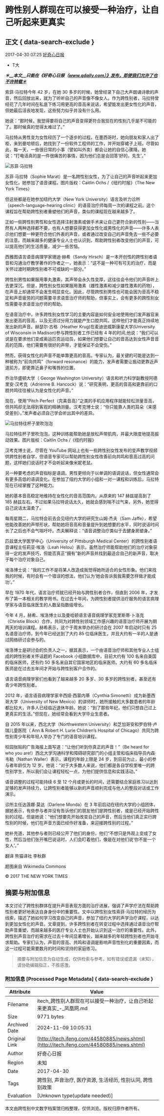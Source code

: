 # 跨性别人群现在可以接受一种治疗，让自己听起来更真实

## 正文 { data-search-exclude }


2017-04-30 07:25 [好奇心日报](http://www.qdaily.com/articles/40279.html?source=feed)

-   T大

**_＊__本文__只能在《好奇心日报（www.qdaily.com）》发布，即使我们允许了也不许转载＊_**

索菲·马拉特今年 42 岁，在她 30 多岁的时候，她曾经录下自己大声朗诵诗歌的声音，然后回放出来，就为了听听自己的声音像不像女人。作为跨性别者，马拉特曾经花了几年时间在私底下练习用更高的音高来说话，希望能发出更女性化的声音，但她最后沮丧地发现，这些努力似乎并没有什么用。

她说：“那时候，我觉得要将自己的声音变得更符合我现在的性别几乎是不可能的了。那时候真的觉得太难过了。”

马拉特从男性变为女性经历了一个逐步的过程。在墨西哥时，她向朋友和家人出了柜，来到曼哈顿后，她找到了一份软件工程师的工作，并开始穿裙子上班。尽管如此，每一天，一些很日常的小事（譬如叫外卖）都会让她的自信心骤降。她说：“打电话真的是一件很痛苦的事情，因为他们总是会回答‘好的，先生’。”

![苏菲·马拉特](http://p0.ifengimg.com/cmpp/2017/04/30/08/c6216d3e-e964-4c6e-a1c1-5bea6d5ecb09_size61_w600_h400.jpg-w600)

苏菲·马拉特（Sophie Marat）是一名跨性别女性，为了让自己的声音听起来更加女性化，她参加了语音课程。图片版权：Caitlin Ochs /《纽约时报》（The New York Times）

但这些都是在她参加纽约大学（New York University）语言及听力诊所（speech-language-hearing clinic）的语音治疗师每周一次的课程之前。这个课程旨在帮助跨性别者重塑他们的声音，类似的课程现在越来越多了。

正如一些跨性别男性和女性选择注射激素或做手术来让自己更符合新的性别——当然有人两种选择都不要，也有人想要获得更加女性化或男性化的声音——许多人表示他们想要一种更符合他们外表的声音，或者通过改变自己的声音免去一些不必要的注意。而越来越多的健康专业人士也认识到，帮助跨性别者改变他们的声音，可以提高他们的生活质量，减少一些苦恼。

西雅图语言语音病理学家珊迪·赫希（Sandy Hirsch）是一本开创性的跨性别者语音和沟通治疗教学著作的作者之一，她表示：“这不是一种可有可无的治疗，而是关怀过渡时期跨性别者不可或缺的一部分。”

跨性别男性如果服用睾丸激素，其声带会永久性变厚，这往往会令他们的声音听上去更深沉。但是，跨性别女性如果服用激素（雌性激素和减少雄性激素的药物），在声音上却通常不会发生明显变化。因此，尽管跨性别男性也可能会因为音高不稳定和声音疲劳的问题需要寻求语音治疗师的帮助，但事实上，会有更多的跨性别女性需要寻求语音治疗师的帮助。

在语音治疗中，许多跨性别女性学习的主要内容是如何安全地使用他们发声器官来发出更高的音高，以及无须过分用力就能产生口腔共鸣，这样他们才能真正持续地发出新的声音。赫瑟尔·古格（Heather Krug)在麦迪逊威斯康星大学(University of Wisconsin in Madison)参与跨性别者工作已经有 4 年的时间,他说：“我们可以说是在要求他们变成奥运匹克运动员，如果他们想要让自己的音高达到女性声音音高的范围，他们需要有很好的声带，才能保证不会受伤。”

然而，获得女性化的声音不能单靠更高的音高。专家认为，最关键的可能是达到一种被称为“前向共鸣”（forward resonance）的能力，发声者需要让振动更靠近声道前方，即更靠近鼻子和嘴唇的位置。

乔治华盛顿大学（ George Washington University）语言和听力科学副教授阿德里安·汉考克（Adrienne B. Hancock）说：“研究表明，更高的音高和更靠前的口腔共鸣往往被认为是女性化的声音。”

现在，使用“Pitch Perfect（完美音高）”之类的手机应用程序就能轻松测量音高，但共鸣却无法得到客观的精确测量。汉考克博士说：“你只能靠人类的耳朵（来感受差别）。”发声者必须自己学会听出其中的差异。

![马拉特往杯子里吹泡泡](http://p0.ifengimg.com/cmpp/2017/04/30/08/b1f733bf-9dec-4f5e-add2-c4ae92ce70ee_size31_w600_h400.jpg-w600)

马拉特往杯子里吹泡泡，这种训练能帮助她是放松声带肌肉，并最大限度地提高振动效果。图片版权：Caitlin Ochs /《纽约时报》

汉考克博士说，尽管在 YouTube 网站上也有一些跨性别女性发布的变声教学视频供跨性别者自学，但语音专家可以帮助跨性别女性改善前向共鸣和音高过高的问题，这样她们说话时才不会听起来像米妮老鼠。

另一种要考虑的声音指标是语调。男性更倾向于以单调的语调说话，但女性通常会有更多高低的语调变化。在参加了纽约大学的小组和一对一课程和训练后，马拉特现在已经掌握了这种能力。

她的基本音高稳定地维持在女性化的音高范围内，从原来的 147 赫兹提高到了 185 赫兹左右。不过如果马拉特说话太久，她就会感到喘不过气来，另外，她觉得自己说话太温柔了。

每周星期二，马拉特会前去会见纽约大学的研究生山姆·杰夫（Sam Jaffe），希望他能改善她的声带形状，帮助她将音高和音量提升到她想要的水平，同时说话时间长了之后也不会气喘吁吁。杰夫解释说：“语音调整治疗类似于去健身房塑身。”

匹兹堡大学医学中心（University of Pittsburgh Medical Center）的跨性别者语音课程主任莉亚·埃洛（Leah Helou）表示，虽然治疗师能帮助他们的治疗对象获得一定的发声技巧，但能否真正“拥有”新的声音并找到最适合自己的新声音，取决于每个治疗对象自己。

埃洛博士说：“我的工作不是将某人改造成我觉得她所适合的女性形象。他们来找我的时候，有时会有一个错误的想法，他们认为‘她会告诉我我需要怎样做才能成功’。”

早在 1970 年代，语言治疗师就已经开始与跨性别者合作，但直到 2006 年，才发布了第一本相关的教学用书。在过去十年间，为跨性别者提供治疗服务的语言病理学家与语音临床医生的人数呈指数级增长。

今年 4 月，赫希、埃洛博士以及曼哈顿语言语音病理学家克里斯蒂·卜洛克（Christie Block）合作，共同为对跨性别领域工作感兴趣的语音治疗师开展为期两天的培训课程。赫希表示，这个于周末举办的研讨会在 2007 年启动时只有 25 名语音治疗师，到今年已经达到了大约 85 位临床医生，并且大约有一半的人是通过网络研讨会参与的。

埃洛博士是研讨会的负责人之一，据其表示，一个由语音治疗师和其他专业人士组成的跨性别者关怀话题的 Facebook 小组数据库中，目前大约有 100 名来自美国的临床医师，还有约 50 多名来自其它国家地区的临床医师。大约有 60 多名临床医师是在过去五年间才开始与跨性别客户合作的。

语言语音病理学家们也看到了越来越多 20 多岁、30 多岁的跨性别者，甚至还有青少年跨性别者。

2012 年，语言语音病理学家辛西娅·西蒙内蒂（Cynthia Simonetti）成为新墨西哥大学（University of New Mexico）的讲师时，她所接触的大多数患者的年龄都比较大，许多人已经临近退休年龄。她说：“到了那些年纪，他们只想自己过上更真实的生活。”但现在，她经常会看到大学毕业生患者。

自 2015 年以来，西北大学（Northwestern University）和芝加哥安和罗伯特·卢瑞儿童医院（ Ann & Robert H. Lurie Children’s Hospital of Chicago）共同为跨性别青少年和年轻人举办了专门的语音培训课程。

校园张贴的广告海报上面写道：“让他们听到你真正的声音！”（Be heard for who you are!）西北大学沟通科学和障碍研究部门的小组主管和临床指导员内森·韦勒（Nathan Waller）表示，课程的年龄上限是 24 岁，到目前为止，最小的参与者年龄仅为 12 岁。他说：“对于大多数人来说，他们都是各自学校里唯一的跨性别学生，所以我们会让课程轻松一点，为他们提供信息和实践活动。”

语音调整的过程可能持续 6 至 12 个月或更长的时间，还需要结合家庭练习以达到足够的发声持续力，让跨性别者能够以新的声音顺利完成与他人的整段对话或工作演示。

诊所主任达莲娜·莫达（Darlene Monda）在 3 年前启动在纽约大学的小组团体，据她表示，有些参与者并没有告诉他们的朋友他们是跨性别者，或是已经开始跨性别的过程。但是她说：“他们想要先开始改变自己的声音，然后当他们真正实行跨性别的时候，他们在声音方面已经作好准备，来迎接跨性别的过程。”

她补充道，其他参与者则已经公开了他们的身份，他们“不想只是外观上变成了女性，然后当他们张开嘴巴说话时，人们会盯着他们，像是在对他们说‘你不是一个女人’。”

翻译 熊猫译社 李秋群

题图来自 Wikimedia Commons

© 2017 THE NEW YORK TIMES

## 摘要与附加信息

<!-- tcd_abstract -->
本文讨论了跨性别群体在提升声音表现方面的治疗进展，强调了声学疗法在帮助跨性别者更好地表达自身身份中的重要性。文中以跨性别女性索菲·马拉特的经历为线索，描述了她如何学习改变自己的声音，参加了纽约大学的声学治疗课程，以达到更加女性化的声音。文章提到，许多跨性别者在转变过程中选择通过语音治疗帮助声音重塑，而越来越多的医疗专业人士也开始认识到这一治疗的重要性。此外，跨性别声音治疗的需求在过去十年间显著增长，越来越多的年轻跨性别者也开始寻求帮助。专家们认为，声音的音高、共鸣和语调是影响声音性别化的重要因素，而这一过程可能需要数月的时间和坚持的家庭练习。
<!-- tcd_abstract_end -->

> 摘要与附加信息为自动生成，仅供检索与参考。如有错误或遗漏（未知），请协助编辑指正，不胜感激。

### 附加信息 [Processed Page Metadata] { data-search-exclude }

| Attribute       | Value                                  |
|-----------------|----------------------------------------|
| Filename        | itech_跨性别人群现在可以接受一种治疗，让自己听起来更真实_-_凤凰网.md                             |
| Size            | 9771 bytes                           |
| Archived Date   | 2024-11-09 10:05:31                             |
| Original Link   | [http://itech.ifeng.com/44580885/news.shtml](http://itech.ifeng.com/44580885/news.shtml)                       |
| Author          | 好奇心日报                               |
| Region          | 未知                               |
| Date            | 2017-04-30                                 |
| Tags            | 跨性别, 声音治疗, 医疗资源, 生活经历, 性别认同, 跨性别政策                                 |
| Evaluation            | [Unknown type(update needed)]                                 |
<!-- tcd_table_end -->

本文由跨性别中文数字档案馆归档整理，仅供浏览。版权归原作者所有。
